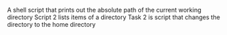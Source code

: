 A shell script that prints out the absolute path of the current working directory
Script 2 lists items of a directory
Task 2 is script that changes the directory to the home directory
